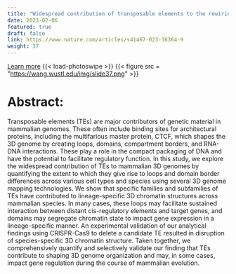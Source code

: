 ```yaml
---
title: "Widespread contribution of transposable elements to the rewiring of mammalian 3D genomes"
date: 2023-02-06
featured: true
draft: false
link: https://www.nature.com/articles/s41467-023-36364-9
weight: 37
---
```


[Learn more](https://www.nature.com/articles/s41467-023-36364-9)
{{< load-photoswipe >}}
{{< figure src = "https://wang.wustl.edu/img/slide37.png" >}}

# Abstract:

Transposable elements (TEs) are major contributors of genetic material in mammalian genomes. These often include binding sites for architectural proteins, including the multifarious master protein, CTCF, which shapes the 3D genome by creating loops, domains, compartment borders, and RNA-DNA interactions. These play a role in the compact packaging of DNA and have the potential to facilitate regulatory function. In this study, we explore the widespread contribution of TEs to mammalian 3D genomes by quantifying the extent to which they give rise to loops and domain border differences across various cell types and species using several 3D genome mapping technologies. We show that specific families and subfamilies of TEs have contributed to lineage-specific 3D chromatin structures across mammalian species. In many cases, these loops may facilitate sustained interaction between distant cis-regulatory elements and target genes, and domains may segregate chromatin state to impact gene expression in a lineage-specific manner. An experimental validation of our analytical findings using CRISPR-Cas9 to delete a candidate TE resulted in disruption of species-specific 3D chromatin structure. Taken together, we comprehensively quantify and selectively validate our finding that TEs contribute to shaping 3D genome organization and may, in some cases, impact gene regulation during the course of mammalian evolution.
